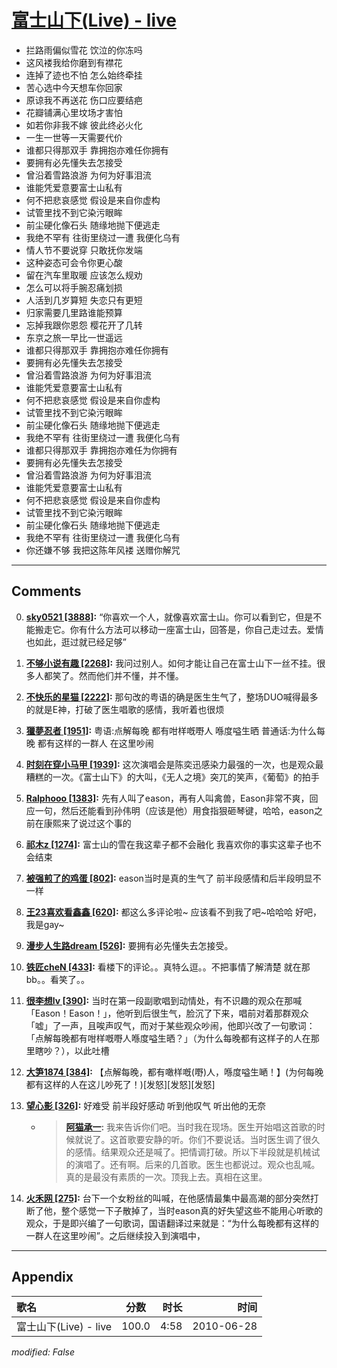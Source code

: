 # [富士山下(Live) - live](https://music.163.com/song?id=64517)

* 拦路雨偏似雪花 饮泣的你冻吗
* 这风褛我给你磨到有襟花
* 连掉了迹也不怕 怎么始终牵挂
* 苦心选中今天想车你回家
* 原谅我不再送花 伤口应要结疤
* 花瓣铺满心里坟场才害怕
* 如若你非我不嫁 彼此终必火化
* 一生一世等一天需要代价
* 谁都只得那双手 靠拥抱亦难任你拥有
* 要拥有必先懂失去怎接受
* 曾沿着雪路浪游 为何为好事泪流
* 谁能凭爱意要富士山私有
* 何不把悲哀感觉 假设是来自你虚构
* 试管里找不到它染污眼眸
* 前尘硬化像石头 随缘地抛下便逃走
* 我绝不罕有 往街里绕过一遭 我便化乌有
* 情人节不要说穿 只敢抚你发端
* 这种姿态可会令你更心酸
* 留在汽车里取暖 应该怎么规劝
* 怎么可以将手腕忍痛划损
* 人活到几岁算短 失恋只有更短
* 归家需要几里路谁能预算
* 忘掉我跟你恩怨 樱花开了几转
* 东京之旅一早比一世遥远
* 谁都只得那双手 靠拥抱亦难任你拥有
* 要拥有必先懂失去怎接受
* 曾沿着雪路浪游 为何为好事泪流
* 谁能凭爱意要富士山私有
* 何不把悲哀感觉 假设是来自你虚构
* 试管里找不到它染污眼眸
* 前尘硬化像石头 随缘地抛下便逃走
* 我绝不罕有 往街里绕过一遭 我便化乌有
* 谁都只得那双手 靠拥抱亦难任为你拥有
* 要拥有必先懂失去怎接受
* 曾沿着雪路浪游 为何为好事泪流
* 谁能凭爱意要富士山私有
* 何不把悲哀感觉 假设是来自你虚构
* 试管里找不到它染污眼眸
* 前尘硬化像石头 随缘地抛下便逃走
* 我绝不罕有 往街里绕过一遭 我便化乌有
* 你还嫌不够 我把这陈年风褛 送赠你解咒


---

## Comments
0. **[sky0521 \[3888\]](https://music.163.com/#/user/home?id=30906785):** “你喜欢一个人，就像喜欢富士山。你可以看到它，但是不能搬走它。你有什么方法可以移动一座富士山，回答是，你自己走过去。爱情也如此，逛过就已经足够”

1. **[不够小说有趣 \[2268\]](https://music.163.com/#/user/home?id=37451793):** 我问过别人。如何才能让自己在富士山下一丝不挂。很多人都笑了。然而他们并不懂，并不懂。

2. **[不快乐的星猫 \[2222\]](https://music.163.com/#/user/home?id=65839421):** 那句改的粤语的确是医生生气了，整场DUO喊得最多的就是E神，打破了医生唱歌的感情，我听着也很烦

3. **[獵夢忍者 \[1951\]](https://music.163.com/#/user/home?id=50515594):** 粤语:点解每晚 都有咁样嘅嘢人 喺度嗌生晒 普通话:为什么每晚 都有这样的一群人 在这里吵闹

4. **[时刻在穿小马甲 \[1939\]](https://music.163.com/#/user/home?id=75493498):** 这次演唱会是陈奕迅感染力最强的一次，也是观众最糟糕的一次。《富士山下》的大叫，《无人之境》突兀的笑声，《葡萄》的拍手

5. **[Ralphooo \[1383\]](https://music.163.com/#/user/home?id=1769488):** 先有人叫了eason，再有人叫禽兽，Eason非常不爽，回应一句，然后还能看到孙伟明（应该是他）用食指狠砸琴键，哈哈，eason之前在康熙来了说过这个事的

6. **[祁木z \[1274\]](https://music.163.com/#/user/home?id=346968909):** 富士山的雪在我这辈子都不会融化 我喜欢你的事实这辈子也不会结束

7. **[被强煎了的鸡蛋 \[802\]](https://music.163.com/#/user/home?id=63216966):** eason当时是真的生气了 前半段感情和后半段明显不一样

8. **[王23喜欢看鑫鑫 \[620\]](https://music.163.com/#/user/home?id=42570621):** 都这么多评论啦~  应该看不到我了吧~哈哈哈  好吧，我是gay~

9. **[漫步人生路dream \[526\]](https://music.163.com/#/user/home?id=17552640):** 要拥有必先懂失去怎接受。

10. **[铁匠cheN \[433\]](https://music.163.com/#/user/home?id=45367794):** 看楼下的评论。。真特么逗。。不把事情了解清楚 就在那bb。。看笑了。。

11. **[很李想lv \[390\]](https://music.163.com/#/user/home?id=349714986):** 当时在第一段副歌唱到动情处，有不识趣的观众在那喊「Eason！Eason！」，他听到后很生气，脸沉了下来，唱前对着那群观众「嘘」了一声，且唉声叹气，而对于某些观众吵闹，他即兴改了一句歌词：「点解每晚都有咁样嘅嘢人喺度嗌生晒？」（为什么每晚都有这样子的人在那里瞎吵？），以此吐槽

12. **[大笋1874 \[384\]](https://music.163.com/#/user/home?id=30202781):** 【点解每晚，都有噉样嘅(嘢)人，喺度嗌生嗮！】(为何每晚都有这样的人在这儿吵死了！)[发怒][发怒][发怒]

13. **[望心影 \[326\]](https://music.163.com/#/user/home?id=401486866):** 好难受 前半段好感动 听到他叹气 听出他的无奈
	* > **[阿猫承一](https://music.163.com/#/user/home?id=399820887):** 我来告诉你们吧。当时我在现场。医生开始唱这首歌的时候就说了。这首歌要安静的听。你们不要说话。当时医生调了很久的感情。结果观众还是喊了。把情调打破。所以下半段就是机械试的演唱了。还有啊。后来的几首歌。医生也都说过。观众也乱喊。真的是最没有素质的一次。顶我上去。真相在这里。

14. **[火禾网 \[275\]](https://music.163.com/#/user/home?id=255846022):** 台下一个女粉丝的叫喊，在他感情最集中最高潮的部分突然打断了他，整个感觉一下子散掉了，当时eason真的好失望这些不能用心听歌的观众，于是即兴编了一句歌词，国语翻译过来就是：“为什么每晚都有这样的一群人在这里吵闹”。之后继续投入到演唱中，



---

## Appendix

|歌名|分数|时长|时间|
|:---|:---:|---:|---:|
|富士山下(Live) - live|100.0|4:58|2010-06-28

*modified: False*